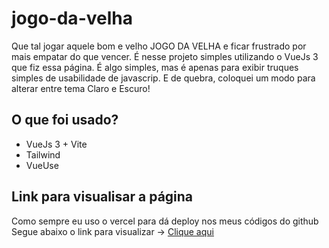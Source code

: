 # jogo-da-velha

Que tal jogar aquele bom e velho JOGO DA VELHA e ficar frustrado por mais empatar do que vencer.
É nesse projeto simples utilizando o VueJs 3 que fiz essa página.
É algo simples, mas é apenas para exibir truques simples de usabilidade de javascrip.
E de quebra, coloquei um modo para alterar entre tema Claro e Escuro!

## O que foi usado?
- VueJs 3 + Vite
- Tailwind
- VueUse

## Link para visualisar a página
Como sempre eu uso o vercel para dá deploy nos meus códigos do github
Segue abaixo o link para visualizar -> <a href="" target="_blank">Clique aqui</a>